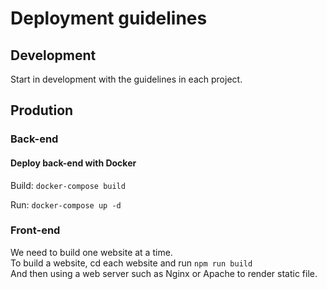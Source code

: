 # Deployment guidelines
## Development
Start in development with the guidelines in each project.

## Prodution
### Back-end
#### Deploy back-end with Docker
Build: 
`docker-compose build`

Run: `docker-compose up -d`
### Front-end
We need to build one website at a time.  
To build a website, cd each website and run `npm run build`  
And then using a web server such as Nginx or Apache to render static file.